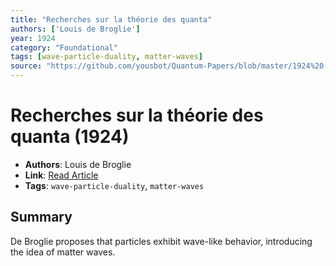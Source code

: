 ```yaml
---
title: "Recherches sur la théorie des quanta"
authors: ['Louis de Broglie']
year: 1924
category: "Foundational"
tags: [wave-particle-duality, matter-waves]
source: "https://github.com/yousbot/Quantum-Papers/blob/master/1924%20-%20L.%20De%20Broglie%2C%20Recherches%20sur%20la%20th%C3%A9orie%20des%20quanta.pdf"
---
```


# Recherches sur la théorie des quanta (1924)

- **Authors**: Louis de Broglie  
- **Link**: [Read Article](https://github.com/yousbot/Quantum-Papers/blob/master/1924%20-%20L.%20De%20Broglie%2C%20Recherches%20sur%20la%20th%C3%A9orie%20des%20quanta.pdf)  
- **Tags**: `wave-particle-duality`, `matter-waves`

## Summary

De Broglie proposes that particles exhibit wave-like behavior, introducing the idea of matter waves.
